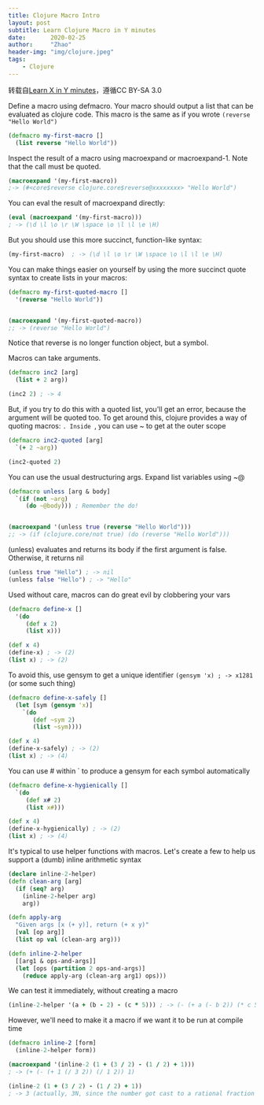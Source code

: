```yaml
---
title: Clojure Macro Intro
layout: post
subtitle: Learn Clojure Macro in Y minutes
date:       2020-02-25
author:     "Zhao"
header-img: "img/clojure.jpeg"
tags: 
    - Clojure
---
```


转载自[Learn X in Y minutes](https://learnxinyminutes.com/docs/clojure-macros/)，遵循CC BY-SA 3.0  

Define a macro using defmacro. Your macro should output a list that can be evaluated as clojure code.
This macro is the same as if you wrote `(reverse "Hello World")`
```clojure
(defmacro my-first-macro []
  (list reverse "Hello World"))
```
Inspect the result of a macro using macroexpand or macroexpand-1.
Note that the call must be quoted.
```clojure
(macroexpand '(my-first-macro))
;-> (#<core$reverse clojure.core$reverse@xxxxxxxx> "Hello World")
```

You can eval the result of macroexpand directly:
```clojure
(eval (macroexpand '(my-first-macro)))
; -> (\d \l \o \r \W \space \o \l \l \e \H)
```

But you should use this more succinct, function-like syntax:
```clojure
(my-first-macro)  ; -> (\d \l \o \r \W \space \o \l \l \e \H)
```

You can make things easier on yourself by using the more succinct quote syntax to create lists in your macros:
```clojure
(defmacro my-first-quoted-macro []
  '(reverse "Hello World"))


(macroexpand '(my-first-quoted-macro))
;; -> (reverse "Hello World")
```
Notice that reverse is no longer function object, but a symbol.

Macros can take arguments.
```clojure
(defmacro inc2 [arg]
  (list + 2 arg))

(inc2 2) ; -> 4
```

But, if you try to do this with a quoted list, you'll get an error, because the argument will be quoted too. To get around this, clojure provides a way of quoting macros: `. Inside `, you can use ~ to get at the outer scope
```clojure
(defmacro inc2-quoted [arg]
  `(+ 2 ~arg))

(inc2-quoted 2)
```

You can use the usual destructuring args. Expand list variables using ~@
```clojure
(defmacro unless [arg & body]
  `(if (not ~arg)
     (do ~@body))) ; Remember the do!


(macroexpand '(unless true (reverse "Hello World")))
;; -> (if (clojure.core/not true) (do (reverse "Hello World")))
```

(unless) evaluates and returns its body if the first argument is false. Otherwise, it returns nil
```clojure
(unless true "Hello") ; -> nil
(unless false "Hello") ; -> "Hello"
```

Used without care, macros can do great evil by clobbering your vars
```clojure
(defmacro define-x []
  '(do
     (def x 2)
     (list x)))

(def x 4)
(define-x) ; -> (2)
(list x) ; -> (2)
```

To avoid this, use gensym to get a unique identifier
`(gensym 'x) ; -> x1281` (or some such thing)

```clojure
(defmacro define-x-safely []
  (let [sym (gensym 'x)]
    `(do
       (def ~sym 2)
       (list ~sym))))

(def x 4)
(define-x-safely) ; -> (2)
(list x) ; -> (4)
```

You can use # within ` to produce a gensym for each symbol automatically
```clojure
(defmacro define-x-hygienically []
  `(do
     (def x# 2)
     (list x#)))

(def x 4)
(define-x-hygienically) ; -> (2)
(list x) ; -> (4)
```

It's typical to use helper functions with macros. Let's create a few to help us support a (dumb) inline arithmetic syntax
```clojure
(declare inline-2-helper)
(defn clean-arg [arg]
  (if (seq? arg)
    (inline-2-helper arg)
    arg))

(defn apply-arg
  "Given args [x (+ y)], return (+ x y)"
  [val [op arg]]
  (list op val (clean-arg arg)))

(defn inline-2-helper
  [[arg1 & ops-and-args]]
  (let [ops (partition 2 ops-and-args)]
    (reduce apply-arg (clean-arg arg1) ops)))
```
We can test it immediately, without creating a macro
```clojure
(inline-2-helper '(a + (b - 2) - (c * 5))) ; -> (- (+ a (- b 2)) (* c 5))
```
However, we'll need to make it a macro if we want it to be run at compile time
```clojure
(defmacro inline-2 [form]
  (inline-2-helper form))

(macroexpand '(inline-2 (1 + (3 / 2) - (1 / 2) + 1)))
; -> (+ (- (+ 1 (/ 3 2)) (/ 1 2)) 1)

(inline-2 (1 + (3 / 2) - (1 / 2) + 1))
; -> 3 (actually, 3N, since the number got cast to a rational fraction with /)
```